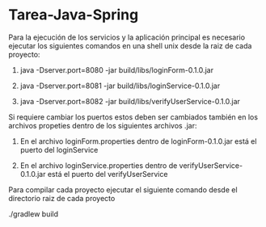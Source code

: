 # Tarea-Java-Spring

Para la ejecución de los servicios y la aplicación principal es necesario ejecutar los siguientes
comandos en una shell unix desde la raiz de cada proyecto:

1)	java -Dserver.port=8080 -jar build/libs/loginForm-0.1.0.jar

2)	java -Dserver.port=8081 -jar build/libs/loginService-0.1.0.jar

3)	java -Dserver.port=8082 -jar build/libs/verifyUserService-0.1.0.jar

Si requiere cambiar los puertos estos deben ser cambiados también en los archivos propeties dentro
de los siguientes archivos .jar:

1)	En el archivo loginForm.properties dentro de loginForm-0.1.0.jar está el puerto del loginService

2)	En el archivo loginService.properties dentro de verifyUserService-0.1.0.jar está el puerto del verifyUserService

Para compilar cada proyecto ejecutar el siguiente comando desde el directorio raiz de cada proyecto

  ./gradlew build